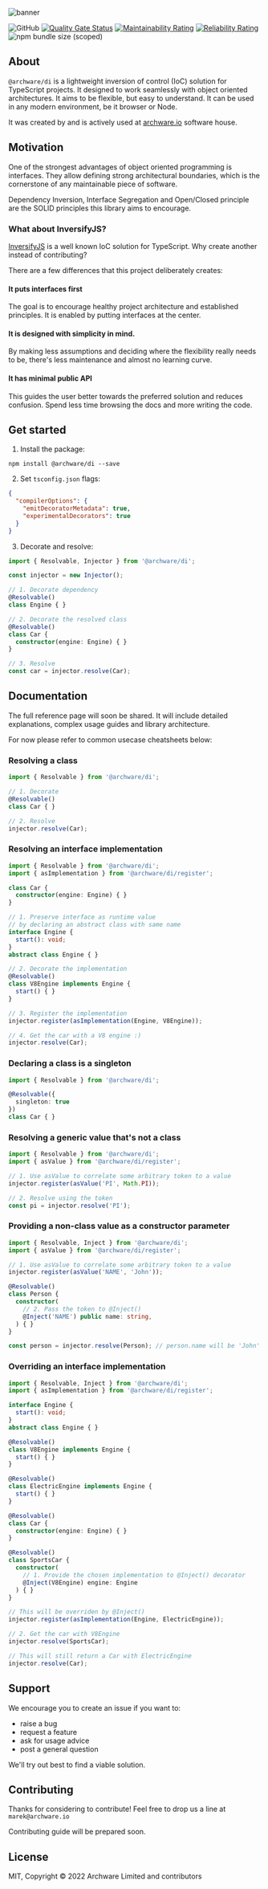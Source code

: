 ![banner](https://raw.githubusercontent.com/archware-io/di/master/assets/Banner.png "Dependency Injection by Archware")

![GitHub](https://img.shields.io/github/license/archware-io/di)
[![Quality Gate Status](https://sonarcloud.io/api/project_badges/measure?project=archware-io_di&metric=alert_status)](https://sonarcloud.io/summary/new_code?id=archware-io_di)
[![Maintainability Rating](https://sonarcloud.io/api/project_badges/measure?project=archware-io_di&metric=sqale_rating)](https://sonarcloud.io/summary/new_code?id=archware-io_di)
[![Reliability Rating](https://sonarcloud.io/api/project_badges/measure?project=archware-io_di&metric=reliability_rating)](https://sonarcloud.io/summary/new_code?id=archware-io_di)
![npm bundle size (scoped)](https://img.shields.io/bundlephobia/minzip/@archware/di)

## About
`@archware/di` is a lightweight inversion of control (IoC) solution for TypeScript projects.
It designed to work seamlessly with object oriented architectures.
It aims to be flexible, but easy to understand.
It can be used in any modern environment, be it browser or Node.

It was created by and is actively used at [archware.io](https://archware.io) software house.

## Motivation
One of the strongest advantages of object oriented programming is interfaces.
They allow defining strong architectural boundaries, which is the cornerstone
of any maintainable piece of software.

Dependency Inversion, Interface Segregation and Open/Closed principle are the SOLID
principles this library aims to encourage.

### What about InversifyJS?
[InversifyJS](https://github.com/inversify/InversifyJS) is a well known IoC solution for TypeScript.
Why create another instead of contributing?

There are a few differences that this project deliberately creates:

#### It puts interfaces first  
The goal is to encourage healthy project architecture and established principles.
It is enabled by putting interfaces at the center.

#### It is designed with simplicity in mind.  
By making less assumptions and deciding where the flexibility
really needs to be, there's less maintenance and almost no learning curve.

#### It has minimal public API  
This guides the user better towards the preferred solution and reduces confusion.
Spend less time browsing the docs and more writing the code.

## Get started
1. Install the package:
```shell
npm install @archware/di --save
```

2. Set `tsconfig.json` flags:
```json
{
  "compilerOptions": {
    "emitDecoratorMetadata": true,
    "experimentalDecorators": true
  }
}
```

3. Decorate and resolve:
```ts
import { Resolvable, Injector } from '@archware/di';

const injector = new Injector();

// 1. Decorate dependency
@Resolvable()
class Engine { }

// 2. Decorate the resolved class
@Resolvable()
class Car {
  constructor(engine: Engine) { }
}

// 3. Resolve
const car = injector.resolve(Car);
```

## Documentation
The full reference page will soon be shared. It will include
detailed explanations, complex usage guides and library architecture.

For now please refer to common usecase cheatsheets below:
### Resolving a class
```ts
import { Resolvable } from '@archware/di';

// 1. Decorate
@Resolvable()
class Car { }

// 2. Resolve
injector.resolve(Car);
```

### Resolving an interface implementation
```ts
import { Resolvable } from '@archware/di';
import { asImplementation } from '@archware/di/register';

class Car {
  constructor(engine: Engine) { }
}

// 1. Preserve interface as runtime value
// by declaring an abstract class with same name
interface Engine {
  start(): void;
}
abstract class Engine { }

// 2. Decorate the implementation
@Resolvable()
class V8Engine implements Engine {
  start() { }
}

// 3. Register the implementation
injector.register(asImplementation(Engine, V8Engine));

// 4. Get the car with a V8 engine :)
injector.resolve(Car);
```

### Declaring a class is a singleton
```ts
import { Resolvable } from '@archware/di';

@Resolvable({
  singleton: true
})
class Car { }
```

### Resolving a generic value that's not a class
```ts
import { Resolvable } from '@archware/di';
import { asValue } from '@archware/di/register';

// 1. Use asValue to correlate some arbitrary token to a value
injector.register(asValue('PI', Math.PI));

// 2. Resolve using the token
const pi = injector.resolve('PI');
```

### Providing a non-class value as a constructor parameter
```ts
import { Resolvable, Inject } from '@archware/di';
import { asValue } from '@archware/di/register';

// 1. Use asValue to correlate some arbitrary token to a value
injector.register(asValue('NAME', 'John'));

@Resolvable()
class Person {
  constructor(
    // 2. Pass the token to @Inject()
    @Inject('NAME') public name: string,
  ) { }
}

const person = injector.resolve(Person); // person.name will be 'John'
```

### Overriding an interface implementation
```ts
import { Resolvable, Inject } from '@archware/di';
import { asImplementation } from '@archware/di/register';

interface Engine {
  start(): void;
}
abstract class Engine { }

@Resolvable()
class V8Engine implements Engine {
  start() { }
}

@Resolvable()
class ElectricEngine implements Engine {
  start() { }
}

@Resolvable()
class Car {
  constructor(engine: Engine) { }
}

@Resolvable()
class SportsCar {
  constructor(
    // 1. Provide the chosen implementation to @Inject() decorator
    @Inject(V8Engine) engine: Engine
  ) { }
}

// This will be overriden by @Inject()
injector.register(asImplementation(Engine, ElectricEngine));

// 2. Get the car with V8Engine
injector.resolve(SportsCar);

// This will still return a Car with ElectricEngine
injector.resolve(Car);
```

## Support
We encourage you to create an issue if you want to:
- raise a bug
- request a feature
- ask for usage advice
- post a general question

We'll try out best to find a viable solution.

## Contributing
Thanks for considering to contribute!
Feel free to drop us a line at `marek@archware.io`

Contributing guide will be prepared soon.

## License
MIT, Copyright &copy; 2022 Archware Limited and contributors

